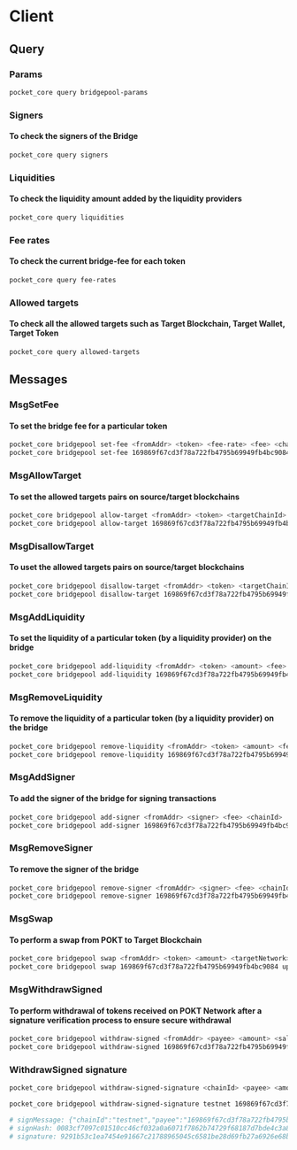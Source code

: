 # Client

## Query

### Params

```sh
pocket_core query bridgepool-params
```

### Signers

#### To check the signers of the Bridge

```sh
pocket_core query signers
```

### Liquidities

#### To check the liquidity amount added by the liquidity providers

```sh
pocket_core query liquidities
```

### Fee rates

#### To check the current bridge-fee for each token

```sh
pocket_core query fee-rates
```

### Allowed targets

#### To check all the allowed targets such as Target Blockchain, Target Wallet, Target Token

```sh
pocket_core query allowed-targets
```

## Messages

### MsgSetFee

#### To set the bridge fee for a particular token 

```sh
pocket_core bridgepool set-fee <fromAddr> <token> <fee-rate> <fee> <chainId>
pocket_core bridgepool set-fee 169869f67cd3f78a722fb4795b69949fb4bc9084 upokt 100 10000 testnet
```

### MsgAllowTarget

#### To set the allowed targets pairs on source/target blockchains
```sh
pocket_core bridgepool allow-target <fromAddr> <token> <targetChainId> <targetToken> <fee> <chainId>
pocket_core bridgepool allow-target 169869f67cd3f78a722fb4795b69949fb4bc9084 upokt 137 0xa5e0829caced8ffdd4de3c43696c57f7d7a678ff 10000 testnet
```

### MsgDisallowTarget

#### To uset the allowed targets pairs on source/target blockchains

```sh
pocket_core bridgepool disallow-target <fromAddr> <token> <targetChainId> <targetToken> <fee> <chainId>
pocket_core bridgepool disallow-target 169869f67cd3f78a722fb4795b69949fb4bc9084 upokt 137 0xa5e0829caced8ffdd4de3c43696c57f7d7a678ff 10000 testnet
```

### MsgAddLiquidity

#### To set the liquidity of a particular token (by a liquidity provider) on the bridge

```sh
pocket_core bridgepool add-liquidity <fromAddr> <token> <amount> <fee> <chainId>
pocket_core bridgepool add-liquidity 169869f67cd3f78a722fb4795b69949fb4bc9084 upokt 11111111 10000 testnet
```

### MsgRemoveLiquidity

#### To remove the liquidity of a particular token (by a liquidity provider) on the bridge

```sh
pocket_core bridgepool remove-liquidity <fromAddr> <token> <amount> <fee> <chainId>
pocket_core bridgepool remove-liquidity 169869f67cd3f78a722fb4795b69949fb4bc9084 upokt 11011 10000 testnet
```

### MsgAddSigner

#### To add the signer of the bridge for signing transactions

```sh
pocket_core bridgepool add-signer <fromAddr> <signer> <fee> <chainId>
pocket_core bridgepool add-signer 169869f67cd3f78a722fb4795b69949fb4bc9084 169869f67cd3f78a722fb4795b69949fb4bc9084 10000 testnet
```

### MsgRemoveSigner

#### To remove the signer of the bridge

```sh
pocket_core bridgepool remove-signer <fromAddr> <signer> <fee> <chainId>
pocket_core bridgepool remove-signer 169869f67cd3f78a722fb4795b69949fb4bc9084 169869f67cd3f78a722fb4795b69949fb4bc9084 10000 testnet
```

### MsgSwap

#### To perform a swap from POKT to Target Blockchain 
```sh
pocket_core bridgepool swap <fromAddr> <token> <amount> <targetNetwork> <targetToken> <targetAddress> <fee> <chainId>
pocket_core bridgepool swap 169869f67cd3f78a722fb4795b69949fb4bc9084 upokt 10000000 polygon 0xa5e0829caced8ffdd4de3c43696c57f7d7a678ff 169869f67cd3f78a722fb4795b69949fb4bc9084 10000 testnet
```

### MsgWithdrawSigned

#### To perform withdrawal of tokens received on POKT Network after a signature verification process to ensure secure withdrawal

```sh
pocket_core bridgepool withdraw-signed <fromAddr> <payee> <amount> <salt> <signature> <fee> <chainId>
pocket_core bridgepool withdraw-signed 169869f67cd3f78a722fb4795b69949fb4bc9084 169869f67cd3f78a722fb4795b69949fb4bc9084 30000000upokt "" cd2deaa3531dfcfbece6e088f28dfc650b6a57caf253b89fbfad4d3d65fa4bb5064f4272c78dc47352123d100681b43efb8f9533411ac70cbd2ebf9d77a0adfa01 10000 testnet
```

### WithdrawSigned signature

```sh
pocket_core bridgepool withdraw-signed-signature <chainId> <payee> <amount> <salt> <ethPrivateKey>

pocket_core bridgepool withdraw-signed-signature testnet 169869f67cd3f78a722fb4795b69949fb4bc9084 10000upokt "" fad9c8855b740a0b7ed4c221dbad0f33a83a49cad6b3fe8d5817ac83d38b6a19

# signMessage: {"chainId":"testnet","payee":"169869f67cd3f78a722fb4795b69949fb4bc9084","amount":{"denom":"upokt","amount":"10000"}}
# signHash: 0083cf7097c01510cc46cf032a0a6071f7862b74729f68187d7bde4c3a83e1e7
# signature: 9291b53c1ea7454e91667c21788965045c6581be28d69fb27a6926e68b0d2fb103664071ea136b50e3e8dd87ee59df32ce6819ea0ca7bb645ef51db6e2328e9a1c
```
